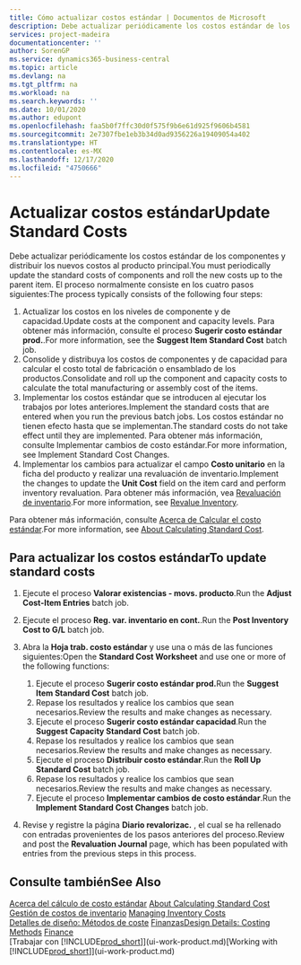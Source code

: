 ```yaml
---
title: Cómo actualizar costos estándar | Documentos de Microsoft
description: Debe actualizar periódicamente los costos estándar de los componentes y distribuir los nuevos costos al producto principal.
services: project-madeira
documentationcenter: ''
author: SorenGP
ms.service: dynamics365-business-central
ms.topic: article
ms.devlang: na
ms.tgt_pltfrm: na
ms.workload: na
ms.search.keywords: ''
ms.date: 10/01/2020
ms.author: edupont
ms.openlocfilehash: faa5b0f7ffc30d0f575f9b6e61d925f9606b4581
ms.sourcegitcommit: 2e7307fbe1eb3b34d0ad9356226a19409054a402
ms.translationtype: HT
ms.contentlocale: es-MX
ms.lasthandoff: 12/17/2020
ms.locfileid: "4750666"
---
```

# <a name="update-standard-costs"></a><span data-ttu-id="e8190-103">Actualizar costos estándar</span><span class="sxs-lookup"><span data-stu-id="e8190-103">Update Standard Costs</span></span>
<span data-ttu-id="e8190-104">Debe actualizar periódicamente los costos estándar de los componentes y distribuir los nuevos costos al producto principal.</span><span class="sxs-lookup"><span data-stu-id="e8190-104">You must periodically update the standard costs of components and roll the new costs up to the parent item.</span></span> <span data-ttu-id="e8190-105">El proceso normalmente consiste en los cuatro pasos siguientes:</span><span class="sxs-lookup"><span data-stu-id="e8190-105">The process typically consists of the following four steps:</span></span>  

1.  <span data-ttu-id="e8190-106">Actualizar los costos en los niveles de componente y de capacidad.</span><span class="sxs-lookup"><span data-stu-id="e8190-106">Update costs at the component and capacity levels.</span></span> <span data-ttu-id="e8190-107">Para obtener más información, consulte el proceso **Sugerir costo estándar prod.**.</span><span class="sxs-lookup"><span data-stu-id="e8190-107">For more information, see the **Suggest Item Standard Cost** batch job.</span></span>  
2.  <span data-ttu-id="e8190-108">Consolide y distribuya los costos de componentes y de capacidad para calcular el costo total de fabricación o ensamblado de los productos.</span><span class="sxs-lookup"><span data-stu-id="e8190-108">Consolidate and roll up the component and capacity costs to calculate the total manufacturing or assembly cost of the items.</span></span>  
3.  <span data-ttu-id="e8190-109">Implementar los costos estándar que se introducen al ejecutar los trabajos por lotes anteriores.</span><span class="sxs-lookup"><span data-stu-id="e8190-109">Implement the standard costs that are entered when you run the previous batch jobs.</span></span> <span data-ttu-id="e8190-110">Los costos estándar no tienen efecto hasta que se implementan.</span><span class="sxs-lookup"><span data-stu-id="e8190-110">The standard costs do not take effect until they are implemented.</span></span> <span data-ttu-id="e8190-111">Para obtener más información, consulte Implementar cambios de costo estándar.</span><span class="sxs-lookup"><span data-stu-id="e8190-111">For more information, see Implement Standard Cost Changes.</span></span>  
4.  <span data-ttu-id="e8190-112">Implementar los cambios para actualizar el campo **Costo unitario** en la ficha del producto y realizar una revaluación de inventario.</span><span class="sxs-lookup"><span data-stu-id="e8190-112">Implement the changes to update the **Unit Cost** field on the item card and perform inventory revaluation.</span></span> <span data-ttu-id="e8190-113">Para obtener más información, vea [Revaluación de inventario](inventory-how-revalue-inventory.md).</span><span class="sxs-lookup"><span data-stu-id="e8190-113">For more information, see [Revalue Inventory](inventory-how-revalue-inventory.md).</span></span>  

<span data-ttu-id="e8190-114">Para obtener más información, consulte [Acerca de Calcular el costo estándar](finance-about-calculating-standard-cost.md).</span><span class="sxs-lookup"><span data-stu-id="e8190-114">For more information, see [About Calculating Standard Cost](finance-about-calculating-standard-cost.md).</span></span>  
## <a name="to-update-standard-costs"></a><span data-ttu-id="e8190-115">Para actualizar los costos estándar</span><span class="sxs-lookup"><span data-stu-id="e8190-115">To update standard costs</span></span>  
1.  <span data-ttu-id="e8190-116">Ejecute el proceso **Valorar existencias - movs. producto**.</span><span class="sxs-lookup"><span data-stu-id="e8190-116">Run the **Adjust Cost-Item Entries** batch job.</span></span>  
2.  <span data-ttu-id="e8190-117">Ejecute el proceso **Reg. var. inventario en cont.**.</span><span class="sxs-lookup"><span data-stu-id="e8190-117">Run the **Post Inventory Cost to G/L** batch job.</span></span>  
3.  <span data-ttu-id="e8190-118">Abra la **Hoja trab. costo estándar** y use una o más de las funciones siguientes:</span><span class="sxs-lookup"><span data-stu-id="e8190-118">Open the **Standard Cost Worksheet** and use one or more of the following functions:</span></span>  

    1.  <span data-ttu-id="e8190-119">Ejecute el proceso **Sugerir costo estándar prod.**</span><span class="sxs-lookup"><span data-stu-id="e8190-119">Run the **Suggest Item Standard Cost** batch job.</span></span>  
    2.  <span data-ttu-id="e8190-120">Repase los resultados y realice los cambios que sean necesarios.</span><span class="sxs-lookup"><span data-stu-id="e8190-120">Review the results and make changes as necessary.</span></span>  
    3.  <span data-ttu-id="e8190-121">Ejecute el proceso **Sugerir costo estándar capacidad**.</span><span class="sxs-lookup"><span data-stu-id="e8190-121">Run the **Suggest Capacity Standard Cost** batch job.</span></span>  
    4.  <span data-ttu-id="e8190-122">Repase los resultados y realice los cambios que sean necesarios.</span><span class="sxs-lookup"><span data-stu-id="e8190-122">Review the results and make changes as necessary.</span></span>
    5. <span data-ttu-id="e8190-123">Ejecute el proceso **Distribuir costo estándar**.</span><span class="sxs-lookup"><span data-stu-id="e8190-123">Run the **Roll Up Standard Cost** batch job.</span></span>
    6.  <span data-ttu-id="e8190-124">Repase los resultados y realice los cambios que sean necesarios.</span><span class="sxs-lookup"><span data-stu-id="e8190-124">Review the results and make changes as necessary.</span></span>
    7.  <span data-ttu-id="e8190-125">Ejecute el proceso **Implementar cambios de costo estándar**.</span><span class="sxs-lookup"><span data-stu-id="e8190-125">Run the **Implement Standard Cost Changes** batch job.</span></span>  
4.  <span data-ttu-id="e8190-126">Revise y registre la página **Diario revalorizac.** , el cual se ha rellenado con entradas provenientes de los pasos anteriores del proceso.</span><span class="sxs-lookup"><span data-stu-id="e8190-126">Review and post the **Revaluation Journal** page, which has been populated with entries from the previous steps in this process.</span></span>  

## <a name="see-also"></a><span data-ttu-id="e8190-127">Consulte también</span><span class="sxs-lookup"><span data-stu-id="e8190-127">See Also</span></span>  
 <span data-ttu-id="e8190-128">[Acerca del cálculo de costo estándar](finance-about-calculating-standard-cost.md) </span><span class="sxs-lookup"><span data-stu-id="e8190-128">[About Calculating Standard Cost](finance-about-calculating-standard-cost.md) </span></span>  
 <span data-ttu-id="e8190-129">[Gestión de costos de inventario](finance-manage-inventory-costs.md) </span><span class="sxs-lookup"><span data-stu-id="e8190-129">[Managing Inventory Costs](finance-manage-inventory-costs.md) </span></span>  
 <span data-ttu-id="e8190-130">[Detalles de diseño: Métodos de coste](design-details-costing-methods.md) [Finanzas](finance.md)</span><span class="sxs-lookup"><span data-stu-id="e8190-130">[Design Details: Costing Methods](design-details-costing-methods.md) [Finance](finance.md)</span></span>  
 <span data-ttu-id="e8190-131">[Trabajar con [!INCLUDE[prod_short](includes/prod_short.md)]](ui-work-product.md)</span><span class="sxs-lookup"><span data-stu-id="e8190-131">[Working with [!INCLUDE[prod_short](includes/prod_short.md)]](ui-work-product.md)</span></span>  
